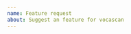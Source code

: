 ```yaml
---
name: Feature request
about: Suggest an feature for vocascan
---
```


<!-- describe the feature you would like to have -->
